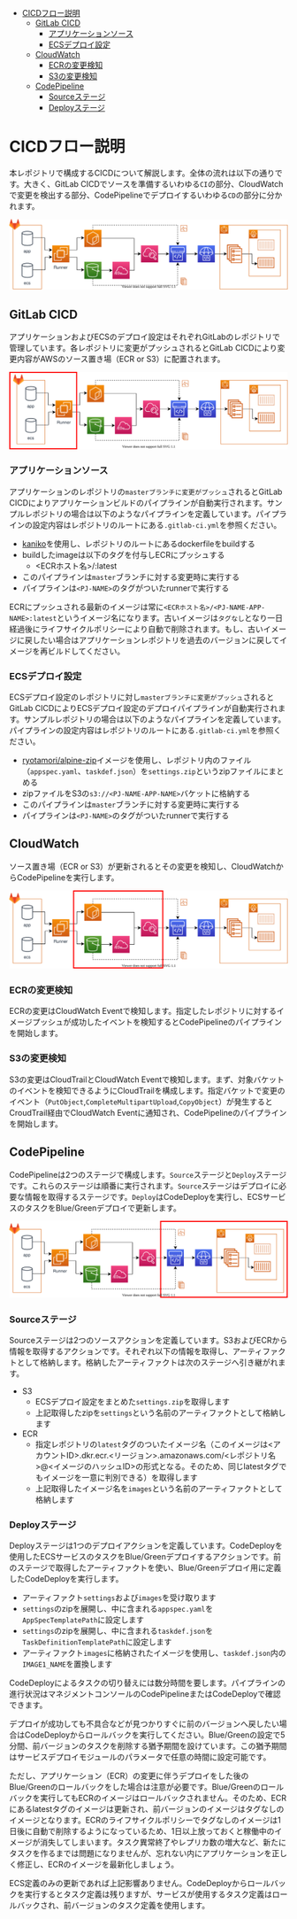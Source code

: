 - [CICDフロー説明](#cicdフロー説明)
  - [GitLab CICD](#gitlab-cicd)
    - [アプリケーションソース](#アプリケーションソース)
    - [ECSデプロイ設定](#ecsデプロイ設定)
  - [CloudWatch](#cloudwatch)
    - [ECRの変更検知](#ecrの変更検知)
    - [S3の変更検知](#s3の変更検知)
  - [CodePipeline](#codepipeline)
    - [Sourceステージ](#sourceステージ)
    - [Deployステージ](#deployステージ)

# CICDフロー説明

本レポジトリで構成するCICDについて解説します。全体の流れは以下の通りです。大きく、GitLab CICDでソースを準備するいわゆる`CI`の部分、CloudWatchで変更を検出する部分、CodePipelineでデプロイするいわゆる`CD`の部分に分かれます。

![](./images/cicd.svg)

##  GitLab CICD

アプリケーションおよびECSのデプロイ設定はそれぞれGitLabのレポジトリで管理しています。各レポジトリに変更がプッシュされるとGitLab CICDにより変更内容がAWSのソース置き場（ECR or S3）に配置されます。

![](./images/cicd-gitlab.svg)

### アプリケーションソース

アプリケーションのレポジトリの`masterブランチに変更がプッシュ`されるとGitLab CICDによりアプリケーションビルドのパイプラインが自動実行されます。サンプルレポジトリの場合は以下のようなパイプラインを定義しています。パイプラインの設定内容はレポジトリのルートにある`.gitlab-ci.yml`を参照ください。

- [kaniko](https://docs.gitlab.com/ee/ci/docker/using_kaniko.html)を使用し、レポジトリのルートにあるdockerfileをbuildする
- buildしたimageは以下のタグを付与しECRにプッシュする
  - <ECRホスト名>/<PJ-NAME-APP-NAME>:latest
- このパイプラインは`master`ブランチに対する変更時に実行する
- パイプラインは`<PJ-NAME>`のタグがついたrunnerで実行する

ECRにプッシュされる最新のイメージは常に`<ECRホスト名>/<PJ-NAME-APP-NAME>:latest`というイメージ名になります。古いイメージは`タグなし`となり一日経過後にライフサイクルポリシーにより自動で削除されます。もし、古いイメージに戻したい場合はアプリケーションレポジトリを過去のバージョンに戻してイメージを再ビルドしてください。

### ECSデプロイ設定

ECSデプロイ設定のレポジトリに対し`masterブランチに変更がプッシュ`されるとGitLab CICDによりECSデプロイ設定のデプロイパイプラインが自動実行されます。サンプルレポジトリの場合は以下のようなパイプラインを定義しています。パイプラインの設定内容はレポジトリのルートにある`.gitlab-ci.yml`を参照ください。

- [ryotamori/alpine-zip](https://hub.docker.com/repository/docker/ryotamori/alpine-zip/general)イメージを使用し、レポジトリ内のファイル（`appspec.yaml`、`taskdef.json`）を`settings.zip`というzipファイルにまとめる
- zipファイルをS3の`s3://<PJ-NAME-APP-NAME>`バケットに格納する
- このパイプラインは`master`ブランチに対する変更時に実行する
- パイプラインは`<PJ-NAME>`のタグがついたrunnerで実行する

## CloudWatch

ソース置き場（ECR or S3）が更新されるとその変更を検知し、CloudWatchからCodePipelineを実行します。

![](./images/cicd-cloudwatch.svg)

### ECRの変更検知

ECRの変更はCloudWatch Eventで検知します。指定したレポジトリに対するイメージプッシュが成功したイベントを検知するとCodePipelineのパイプラインを開始します。

### S3の変更検知

S3の変更はCloudTrailとCloudWatch Eventで検知します。まず、対象バケットのイベントを検知できるようにCloudTrailを構成します。指定バケットで変更のイベント（`PutObject`,`CompleteMultipartUpload`,`CopyObject`）が発生するとCroudTrail経由でCloudWatch Eventに通知され、CodePipelineのパイプラインを開始します。

## CodePipeline

CodePipelineは2つのステージで構成します。`Source`ステージと`Deploy`ステージです。これらのステージは順番に実行されます。`Source`ステージはデプロイに必要な情報を取得するステージです。`Deploy`はCodeDeployを実行し、ECSサービスのタスクをBlue/Greenデプロイで更新します。

![](./images/cicd-code.svg)

### Sourceステージ

Sourceステージは2つのソースアクションを定義しています。S3およびECRから情報を取得するアクションです。それぞれ以下の情報を取得し、アーティファクトとして格納します。格納したアーティファクトは次のステージへ引き継がれます。

- S3
  - ECSデプロイ設定をまとめた`settings.zip`を取得します
  - 上記取得したzipを`settings`という名前のアーティファクトとして格納します
- ECR
  - 指定レポジトリの`latest`タグのついたイメージ名（このイメージは<アカウントID>.dkr.ecr.<リージョン>.amazonaws.com/<レポジトリ名>@<イメージのハッシュID>の形式となる。そのため、同じlatestタグでもイメージを一意に判別できる）を取得します
  - 上記取得したイメージ名を`images`という名前のアーティファクトとして格納します

### Deployステージ

Deployステージは1つのデプロイアクションを定義しています。CodeDeployを使用したECSサービスのタスクをBlue/Greenデプロイするアクションです。前のステージで取得したアーティファクトを使い、Blue/Greenデプロイ用に定義したCodeDeployを実行します。

- アーティファクト`settings`および`images`を受け取ります
- `settings`のzipを展開し、中に含まれる`appspec.yaml`を`AppSpecTemplatePath`に設定します
- `settings`のzipを展開し、中に含まれる`taskdef.json`を`TaskDefinitionTemplatePath`に設定します
- アーティファクト`images`に格納されたイメージを使用し、`taskdef.json`内の`IMAGE1_NAME`を置換します
  
CodeDeployによるタスクの切り替えには数分時間を要します。パイプラインの進行状況はマネジメントコンソールのCodePipelineまたはCodeDeployで確認できます。

デプロイが成功しても不具合などが見つかりすぐに前のバージョンへ戻したい場合はCodeDeployからロールバックを実行してください。Blue/Greenの設定で5分間、前バージョンのタスクを削除する猶予期間を設けています。この猶予期間はサービスデプロイモジュールのパラメータで任意の時間に設定可能です。

ただし、アプリケーション（ECR）の変更に伴うデプロイをした後のBlue/Greenのロールバックをした場合は注意が必要です。Blue/Greenのロールバックを実行してもECRのイメージはロールバックされません。そのため、ECRにあるlatestタグのイメージは更新され、前バージョンのイメージはタグなしのイメージとなります。ECRのライフサイクルポリシーでタグなしのイメージは1日後に自動で削除するようになっているため、1日以上放っておくと稼働中のイメージが消失してしまいます。タスク異常終了やレプリカ数の増大など、新たにタスクを作るまでは問題になりませんが、忘れない内にアプリケーションを正しく修正し、ECRのイメージを最新化しましょう。

ECS定義のみの更新であれば上記影響ありません。CodeDeployからロールバックを実行するとタスク定義は残りますが、サービスが使用するタスク定義はロールバックされ、前バージョンのタスク定義を使用します。

